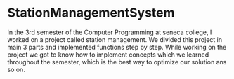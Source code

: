 ﻿# StationManagementSystem
 
 In the 3rd semester of the Computer Programming at seneca college, I worked on a project called station management. We divided this project in main 3 parts and implemented functions step by step. While working on the project we got to know how to implement concepts which we learned throughout the semester, which is the best way to optimize our solution ans so on.
